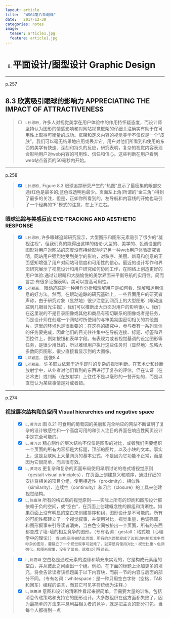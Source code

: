 ```yaml
---
layout: article
title:  "WSG4第八章翻译"
date:   2017-12-30 
categories: notes
image:
  teaser: article1.jpg
  feature: article1.jpg
---
```

8. # 平面设计/图型设计 Graphic Design  
---
p.257
## 8.3 欣赏吸引眼球的影响力 APPRECIATING THE IMPACT OF ATTRACTIVENESS
> - [ ]  `L孙思盼,` 许多人对视觉美学在用户体验中的作用持怀疑态度，而设计师坚持认为图形的情感影响和对网站视觉框架的仔细关注确实有助于在可用性上取得可衡量的成功。框架和定义内容的视觉美学不仅仅是一个“皮肤”，我们可以毫无结果地应用或丢弃它。用户对他们所看到和使用的东西的美学有快速、深刻和持久的反应，研究表明，复杂的视觉内容表现会影响用户对web内容的可用性、信任和信心。这些判断在用户看到web站点首页的50毫秒内开始。
---
p.258
> - [x]  `L孙思盼,` Figure 8.3 眼球追踪研究产生的“热图”显示了最密集的眼部交通(红色是最多的;蓝色或透明色最少。页面左上角(所谓的“金三角”)得到了最多的关注，但是，正如你所看到的，左导航和内容线的开始也吸引了一个经典的“F”模式的注意，在上下左右。

### 眼球追踪与美感反应 EYE-TRACKING AND AESTHETIC RESPONSE
> - [x]  `L孙思盼,`许多眼球追踪研究显示，大型图形和图形元素吸引了很少的“凝视注视”，但我们真的能得出这样的结论:大型的、美学的、色调设置的图形对用户对网站的态度没有持续影响吗?另一种web用户体验研究表明，网站用户强烈地受到美学的影响，对秩序、美丽、新奇和创意的正面感知增强了用户对网站可信度和可用性的信心。最近的设计写作和界面研究展示了视觉设计和用户研究如何协同工作，在网络上创造更好的用户体验:通过让眼睛和大脑愉悦的美学界面来平衡导航的实用性。简而言之:有很多证据表明，美可以提高可用性。
> - [x]  `L邓颖嘉，` 眼动追踪是一种用作分析和理解用户是如何看、理解和运用信息的好方法。然而，在眼动追踪的研究基础上，一些界面用户的研究者声称，由于研究对象（显然地）很少注意到网页上的大型图形（眼动追踪到几眼目光注视），我们可以推断出大页面对用户的影响很小。我们在这里说的不是目录图像或其他和商品有密切联系的图像或者是任务，而是设计师在创建一个网站时所使用的与审美氛围密切相关的其他图片。这里的环境也是很重要的：在这样的研究中，参与者有一系列具体的任务要完成，因此他们的目光往往集中在导航连接、标题、标签和界面控件上，例如按钮和表单字段。有表现力或者视觉基调的设定图形等任务，是很少用处的，所以难怪用户执行这些任务时（显然地）忽略大多数网页图形，很少直接看显示到的大图像。
> - [x]  `L邓颖嘉，` 图像8.4
> - [x]  `L邓颖嘉，` 许多职业依赖于近乎即时的复杂的视觉判断。在艺术史和诊断放射学中，从业者对他们看到的东西进行了复杂的评估，但在认证（在艺术史）或判断（在放射学）上往往不是以毫秒的一督开始的，而是以直觉认为某些事情是对或者错。
---
p.274
### 视觉层次结构和负空间 Visual hierarchies and negative space
> - [x]  `L,黄河远` 图 8.21 可食用的葡萄园的美丽和完全响应的网站不断证明了复杂的设计敏感性和一个高度可用的和引人注目的界面在响应性网页设计中是完全可能的。
> - [x]  `L,黄河远` 精心制作的层次结构不仅仅是图形的对比，或者我们需要组织一个页面的所有内容都是大标题，顶部的图片，以及小块的文本。事实上，这是互联网上大量网页的基本公式，不是因为它功能不正常，而是因为它很简单，而且很有效。
> - [x]  `L,黄河远` 更复杂和复杂的页面布局使用早期讨论的格式塔视觉原则（gestalt visual principles），在页面上创建意义和顺序，通过仔细的安排将相关的项目分组，使用相近性（proximity）、相似性（similarity）、连续性（continuity）和闭合（closure）的工具来创建视觉结构。
> - [x]  `L,陈嘉琳` 所有的格式塔的视觉原则——实际上所有的印刷和图形设计都依赖于负的空间，或“空白”，在页面上创建概念性的群组和清晰性。如果页面上没有明显的空白来创建排序和组，图形设计是不可能的。所有的可能性都建立了一个视觉叙事，并使用对比，视觉重量，色调强调，和图形叙事来引导读者消失，当白色空间被挤出一个页面，所有的东西都变成了墙-墙的相互竞争的图形。（专有名词：gestalt：格式塔（心理学中的理论））
```当白色空间被挤出页面，所有的东西都变成了边到边内相互竞争而吵杂的图形，要建立了一个视觉叙事可就难了，就算是有使用对比丶视觉比重丶色调强化，和图形叙事，没有了留白，就难以引导读者。```

> - [x]  `L,陈嘉琳` 空白格是通过元素的边缘和填充来实现的，它是构成元素组的空白，并从彼此之间画出一个组。例如，在下面的标题上添加更多的填充，将会告诉读者该标题属于以下内容块，而前一节的内容与后面的部分不同。（专有名词：whitespace：是一种只用空白字符（空格，TAB和回车）编程的语言，而其它可见字符统统为注释。）
> - [x]  `L,陈嘉琳` 意图和设计的清晰性看起来很简单，但需要大量的训练，包括消息传递策略和支持它的图形设计。大多数组织在这方面都失败了，因为最简单的方法来平息利益相关者的竞争，就是把主页的部分打包。当每个人都得到一点
